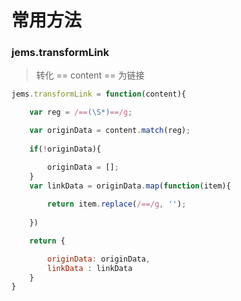 # 常用方法


### jems.transformLink

> 转化 == content == 为链接

``` js
jems.transformLink = function(content){

    var reg = /==(\S*)==/g;

    var originData = content.match(reg);
    
    if(!originData){

        originData = [];
    }
    var linkData = originData.map(function(item){
        
        return item.replace(/==/g, '');
    
    })

    return {

        originData: originData,
        linkData : linkData
    }
}
```


